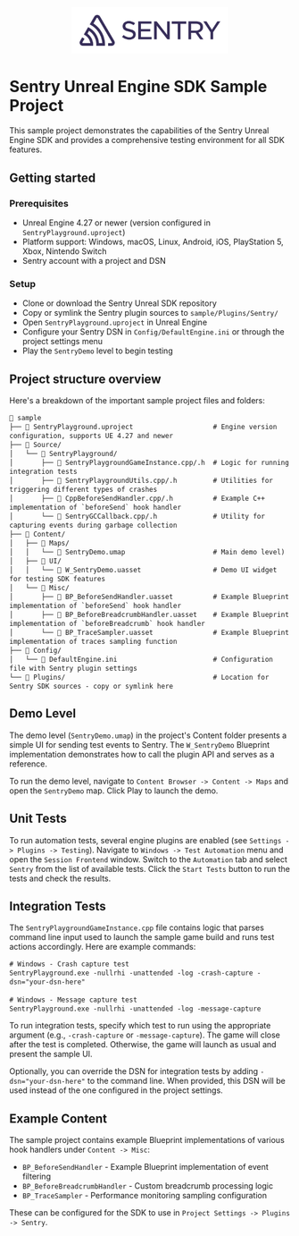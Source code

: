 <p align="center">
  <a href="https://sentry.io" target="_blank" align="left">
    <img src="https://raw.githubusercontent.com/getsentry/sentry-unity/main/.github/sentry-wordmark-dark-400x119.svg" width="280">
  </a>
  <br />
</p>
<p align="center">

Sentry Unreal Engine SDK Sample Project
===========

This sample project demonstrates the capabilities of the Sentry Unreal Engine SDK and provides a comprehensive testing environment for all SDK features.

## Getting started

### Prerequisites

- Unreal Engine 4.27 or newer (version configured in `SentryPlayground.uproject`)
- Platform support: Windows, macOS, Linux, Android, iOS, PlayStation 5, Xbox, Nintendo Switch
- Sentry account with a project and DSN

### Setup

- Clone or download the Sentry Unreal SDK repository
- Copy or symlink the Sentry plugin sources to `sample/Plugins/Sentry/`
- Open `SentryPlayground.uproject` in Unreal Engine
- Configure your Sentry DSN in `Config/DefaultEngine.ini` or through the project settings menu
- Play the `SentryDemo` level to begin testing

## Project structure overview

Here's a breakdown of the important sample project files and folders:

```pwsh
📁 sample
├── 📄 SentryPlayground.uproject                    # Engine version configuration, supports UE 4.27 and newer
├── 📁 Source/
│   └── 📁 SentryPlayground/
│       ├── 📄 SentryPlaygroundGameInstance.cpp/.h  # Logic for running integration tests
│       ├── 📄 SentryPlaygroundUtils.cpp/.h         # Utilities for triggering different types of crashes
│       ├── 📄 CppBeforeSendHandler.cpp/.h          # Example C++ implementation of `beforeSend` hook handler
│       └── 📄 SentryGCCallback.cpp/.h              # Utility for capturing events during garbage collection
├── 📁 Content/
│   ├── 📁 Maps/
│   │   └── 📄 SentryDemo.umap                      # Main demo level)
│   ├── 📁 UI/
│   │   └── 📄 W_SentryDemo.uasset                  # Demo UI widget for testing SDK features
│   └── 📁 Misc/
│       ├── 📄 BP_BeforeSendHandler.uasset          # Example Blueprint implementation of `beforeSend` hook handler
│       ├── 📄 BP_BeforeBreadcrumbHandler.uasset    # Example Blueprint implementation of `beforeBreadcrumb` hook handler
│       └── 📄 BP_TraceSampler.uasset               # Example Blueprint implementation of traces sampling function
├── 📁 Config/
│   └── 📄 DefaultEngine.ini                        # Configuration file with Sentry plugin settings
└── 📁 Plugins/                                     # Location for Sentry SDK sources - copy or symlink here
```

## Demo Level

The demo level (`SentryDemo.umap`) in the project's Content folder presents a simple UI for sending test events to Sentry. The `W_SentryDemo` Blueprint implementation demonstrates how to call the plugin API and serves as a reference.

To run the demo level, navigate to `Content Browser -> Content -> Maps` and open the `SentryDemo` map. Click Play to launch the demo.

## Unit Tests

To run automation tests, several engine plugins are enabled (see `Settings -> Plugins -> Testing`). Navigate to `Windows -> Test Automation` menu and open the `Session Frontend` window. Switch to the `Automation` tab and select `Sentry` from the list of available tests. Click the `Start Tests` button to run the tests and check the results.

## Integration Tests

The `SentryPlaygroundGameInstance.cpp` file contains logic that parses command line input used to launch the sample game build and runs test actions accordingly. Here are example commands:

```pwsh
# Windows - Crash capture test
SentryPlayground.exe -nullrhi -unattended -log -crash-capture -dsn="your-dsn-here"

# Windows - Message capture test  
SentryPlayground.exe -nullrhi -unattended -log -message-capture
```

To run integration tests, specify which test to run using the appropriate argument (e.g., `-crash-capture` or `-message-capture`). The game will close after the test is completed. Otherwise, the game will launch as usual and present the sample UI.

Optionally, you can override the DSN for integration tests by adding `-dsn="your-dsn-here"` to the command line. When provided, this DSN will be used instead of the one configured in the project settings.

## Example Content

The sample project contains example Blueprint implementations of various hook handlers under `Content -> Misc`:

- `BP_BeforeSendHandler` - Example Blueprint implementation of event filtering
- `BP_BeforeBreadcrumbHandler` - Custom breadcrumb processing logic
- `BP_TraceSampler` - Performance monitoring sampling configuration

These can be configured for the SDK to use in `Project Settings -> Plugins -> Sentry`.